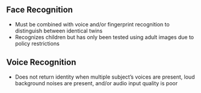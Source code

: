 ## Face Recognition 
* Must be combined with voice and/or fingerprint recognition to distinguish between identical twins 
* Recognizes children but has only been tested using adult images due to policy restrictions

## Voice Recognition 
* Does not return identity when multiple subject’s voices are present, loud background noises are present, and/or audio input quality is poor 
